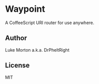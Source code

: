 # Waypoint

A CoffeeScript URI router for use anywhere.

## Author

Luke Morton a.k.a. DrPheltRight

## License

MIT